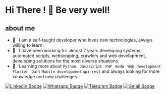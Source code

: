# Hi There ! 👋 Be very well!
## about me
- 🤔 &nbsp; I am a self-taught developer who loves new technologies, always willing to learn.
- 💼 &nbsp; I have been working for almost 7 years developing systems, automated scripts, webscraping, crawlers and web development, developing solutions for the most diverse situations.
- 🌱 &nbsp; Learning more about 
``` Python ```
``` Javascript``` 
``` PHP``` 
``` Node```
``` Web development```
``` Flutter``` 
``` Dart``` 
```Mobile development``` 
```api-rest```
and always looking for more knowledge and new challenges.

[![Linkedin Badge](https://img.shields.io/badge/-Linkedin-blue?style=for-the-badge&logo=Linkedin&logoColor=white&link=https://github.com/jaafari96)](https://www.linkedin.com/in/younes-jaafari)
[![Whatsapp Badge](https://img.shields.io/badge/WhatsApp-25D366?style=for-the-badge&logo=whatsapp&logoColor=white&link=https://github.com/jaafari96)](https://wa.me/212770486685)
[![Telegram Badge](https://img.shields.io/badge/Telegram-2CA5E0?style=for-the-badge&logo=telegram&logoColor=white&link=https://github.com/jaafari96)](https://t.me/jaafari23)
[![Gmail Badge](https://img.shields.io/badge/Gmail-D14836?style=for-the-badge&logo=gmail&logoColor=white&link=https://github.com/jaafari96)](younes.chliah.jaafari@gmail.com)
